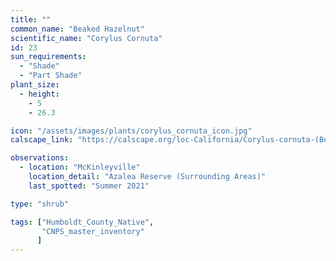 ```yaml
---
title: ""
common_name: "Beaked Hazelnut"
scientific_name: "Corylus Cornuta"
id: 23
sun_requirements:
  - "Shade"
  - "Part Shade"
plant_size:
  - height: 
    - 5
    - 26.3

icon: "/assets/images/plants/corylus_cornuta_icon.jpg" 
calscape_link: "https://calscape.org/loc-California/Corylus-cornuta-(Beaked-Hazelnut)"

observations: 
  - location: "McKinleyville"
    location_detail: "Azalea Reserve (Surrounding Areas)"
    last_spotted: "Summer 2021"

type: "shrub"

tags: ["Humboldt_County_Native",
       "CNPS_master_inventory"
      ]
---
```


